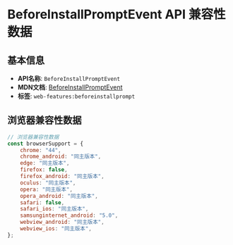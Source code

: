 # BeforeInstallPromptEvent API 兼容性数据

## 基本信息

- **API名称**: `BeforeInstallPromptEvent`
- **MDN文档**: [BeforeInstallPromptEvent](https://developer.mozilla.org/docs/Web/API/BeforeInstallPromptEvent)
- **标签**: `web-features:beforeinstallprompt`

## 浏览器兼容性数据

```javascript
// 浏览器兼容性数据
const browserSupport = {
    chrome: "44",
    chrome_android: "同主版本",
    edge: "同主版本",
    firefox: false,
    firefox_android: "同主版本",
    oculus: "同主版本",
    opera: "同主版本",
    opera_android: "同主版本",
    safari: false,
    safari_ios: "同主版本",
    samsunginternet_android: "5.0",
    webview_android: "同主版本",
    webview_ios: "同主版本",
};

```


